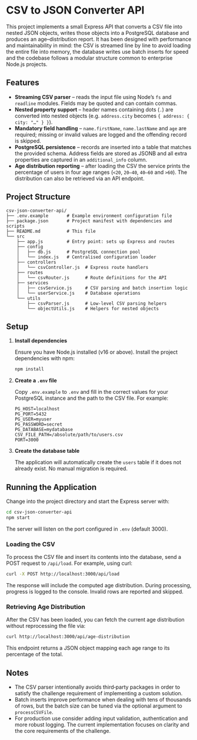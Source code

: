 # CSV to JSON Converter API

This project implements a small Express API that converts a CSV file into nested
JSON objects, writes those objects into a PostgreSQL database and produces an
age–distribution report.  It has been designed with performance and
maintainability in mind: the CSV is streamed line by line to avoid loading the
entire file into memory, the database writes use batch inserts for speed and
the codebase follows a modular structure common to enterprise Node.js
projects.

## Features

* **Streaming CSV parser** – reads the input file using Node’s `fs` and
  `readline` modules.  Fields may be quoted and can contain commas.
* **Nested property support** – header names containing dots (`.`) are
  converted into nested objects (e.g. `address.city` becomes
  `{ address: { city: "…" } }`).
* **Mandatory field handling** – `name.firstName`, `name.lastName` and
  `age` are required; missing or invalid values are logged and the
  offending record is skipped.
* **PostgreSQL persistence** – records are inserted into a table that matches
  the provided schema.  Address fields are stored as JSONB and all extra
  properties are captured in an `additional_info` column.
* **Age distribution reporting** – after loading the CSV the service prints
  the percentage of users in four age ranges (`<20`, `20–40`, `40–60` and
  `>60`).  The distribution can also be retrieved via an API endpoint.

## Project Structure

```
csv-json-converter-api/
├── .env.example       # Example environment configuration file
├── package.json       # Project manifest with dependencies and scripts
├── README.md          # This file
└── src
    ├── app.js         # Entry point: sets up Express and routes
    ├── config
    │   ├── db.js      # PostgreSQL connection pool
    │   └── index.js   # Centralised configuration loader
    ├── controllers
    │   └── csvController.js  # Express route handlers
    ├── routes
    │   └── csvRouter.js      # Route definitions for the API
    ├── services
    │   ├── csvService.js     # CSV parsing and batch insertion logic
    │   └── userService.js    # Database operations
    └── utils
        ├── csvParser.js      # Low-level CSV parsing helpers
        └── objectUtils.js    # Helpers for nested objects
```

## Setup

1. **Install dependencies**

   Ensure you have Node.js installed (v16 or above).  Install the project
   dependencies with npm:

   ```bash
   npm install
   ```

2. **Create a `.env` file**

   Copy `.env.example` to `.env` and fill in the correct values for your
   PostgreSQL instance and the path to the CSV file.  For example:

   ```env
   PG_HOST=localhost
   PG_PORT=5432
   PG_USER=myuser
   PG_PASSWORD=secret
   PG_DATABASE=mydatabase
   CSV_FILE_PATH=/absolute/path/to/users.csv
   PORT=3000
   ```

3. **Create the database table**

   The application will automatically create the `users` table if it does not
   already exist.  No manual migration is required.

## Running the Application

Change into the project directory and start the Express server with:

```bash
cd csv-json-converter-api
npm start
```

The server will listen on the port configured in `.env` (default 3000).

### Loading the CSV

To process the CSV file and insert its contents into the database, send a
POST request to `/api/load`.  For example, using curl:

```bash
curl -X POST http://localhost:3000/api/load
```

The response will include the computed age distribution.  During
processing, progress is logged to the console.  Invalid rows are
reported and skipped.

### Retrieving Age Distribution

After the CSV has been loaded, you can fetch the current age distribution
without reprocessing the file via:

```bash
curl http://localhost:3000/api/age-distribution
```

This endpoint returns a JSON object mapping each age range to its
percentage of the total.

## Notes

* The CSV parser intentionally avoids third‑party packages in order to
  satisfy the challenge requirement of implementing a custom solution.
* Batch inserts improve performance when dealing with tens of thousands
  of rows, but the batch size can be tuned via the optional
  argument to `processCSVFile`.
* For production use consider adding input validation, authentication and
  more robust logging.  The current implementation focuses on clarity and
  the core requirements of the challenge.

 
